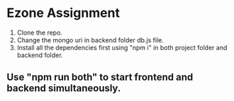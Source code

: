 # Ezone Assignment

1. Clone the repo.
2. Change the mongo uri in backend folder db.js file.
3. Install all the dependencies first using "npm i" in both project folder and backend folder.

## Use "npm run both" to start frontend and backend simultaneously.
